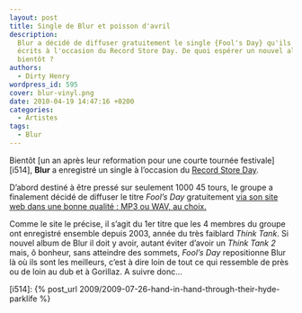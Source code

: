 ```yaml
---
layout: post
title: Single de Blur et poisson d'avril
description:
  Blur a décidé de diffuser gratuitement le single {Fool's Day} qu'ils ont
  écrits à l'occasion du Record Store Day. De quoi espérer un nouvel album pour
  bientôt ?
authors:
  - Dirty Henry
wordpress_id: 595
cover: blur-vinyl.png
date: 2010-04-19 14:47:16 +0200
categories:
  - Artistes
tags:
  - Blur
---
```


Bientôt [un an après leur reformation pour une courte tournée festivale][i514],
**Blur** a enregistré un single à l’occasion du
[Record Store Day](http://www.recordstoreday.com).

D’abord destiné à être pressé sur seulement 1000 45 tours, le groupe a
finalement décidé de diffuser le titre _Fool’s Day_ gratuitement
[via son site web dans une bonne qualité : MP3 ou WAV, au choix.](http://www.blur.co.uk/)

Comme le site le précise, il s’agit du 1er titre que les 4 membres du groupe ont
enregistré ensemble depuis 2003, année du très faiblard _Think Tank_. Si nouvel
album de Blur il doit y avoir, autant éviter d’avoir un _Think Tank 2_ mais, ô
bonheur, sans atteindre des sommets, _Fool’s Day_ repositionne Blur là où ils
sont les meilleurs, c’est à dire loin de tout ce qui ressemble de près ou de
loin au dub et à Gorillaz. A suivre donc…

[i514]: {% post_url 2009/2009-07-26-hand-in-hand-through-their-hyde-parklife %}
